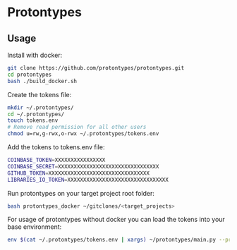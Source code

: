 # Protontypes

## Usage

Install with docker:

```bash
git clone https://github.com/protontypes/protontypes.git
cd protontypes
bash ./build_docker.sh
```

Create the tokens file:

```bash
mkdir ~/.protontypes/
cd ~/.protontypes/
touch tokens.env
# Remove read permission for all other users
chmod u=rw,g-rwx,o-rwx ~/.protontypes/tokens.env
```

Add the tokens to tokens.env file:

```bash
COINBASE_TOKEN=XXXXXXXXXXXXXXXX
COINBASE_SECRET=XXXXXXXXXXXXXXXXXXXXXXXXXXXXXXXX
GITHUB_TOKEN=XXXXXXXXXXXXXXXXXXXXXXXXXXXXXXXX
LIBRARIES_IO_TOKEN=XXXXXXXXXXXXXXXXXXXXXXXXXXXXXXXX
```

Run protontypes on your target project root folder:

```bash
bash protontypes_docker ~/gitclones/<target_projects>
```

For usage of protontypes without docker you can load the tokens into your base environment:

```bash
env $(cat ~/.protontypes/tokens.env | xargs) ~/protontypes/main.py --project=$PROJECT_DIR_TO_SCAN
```
